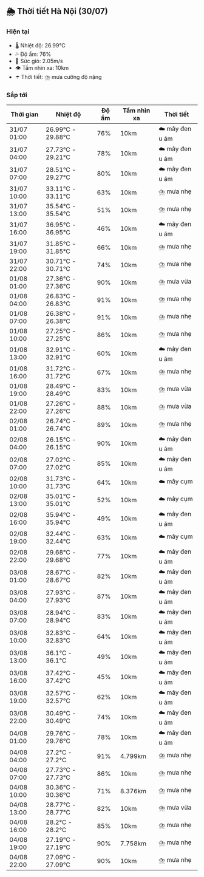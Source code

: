 ## 🌦️ Thời tiết Hà Nội (30/07)

### Hiện tại

- 🌡️ Nhiệt độ: 26.99℃
- 💦 Độ ẩm: 76%
- 💨 Sức gió: 2.05m/s
- 👁️ Tầm nhìn xa: 10km
- ☂️ Thời tiết: ⛈️ mưa cường độ nặng

### Sắp tới

| Thời gian | Nhiệt độ | Độ ẩm | Tầm nhìn xa | Thời tiết |
| --- | --- | --- | --- | --- |
| 31/07 01:00 | 26.99℃ - 29.88℃ | 76% | 10km | ☁️ mây đen u ám |
| 31/07 04:00 | 27.73℃ - 29.21℃ | 78% | 10km | ☁️ mây đen u ám |
| 31/07 07:00 | 28.51℃ - 29.27℃ | 80% | 10km | ☁️ mây đen u ám |
| 31/07 10:00 | 33.11℃ - 33.11℃ | 63% | 10km | ⛈️ mưa nhẹ |
| 31/07 13:00 | 35.54℃ - 35.54℃ | 51% | 10km | ⛈️ mưa nhẹ |
| 31/07 16:00 | 36.95℃ - 36.95℃ | 46% | 10km | ☁️ mây đen u ám |
| 31/07 19:00 | 31.85℃ - 31.85℃ | 66% | 10km | ⛈️ mưa nhẹ |
| 31/07 22:00 | 30.71℃ - 30.71℃ | 74% | 10km | ⛈️ mưa nhẹ |
| 01/08 01:00 | 27.36℃ - 27.36℃ | 90% | 10km | ⛈️ mưa vừa |
| 01/08 04:00 | 26.83℃ - 26.83℃ | 91% | 10km | ⛈️ mưa nhẹ |
| 01/08 07:00 | 26.38℃ - 26.38℃ | 91% | 10km | ⛈️ mưa nhẹ |
| 01/08 10:00 | 27.25℃ - 27.25℃ | 86% | 10km | ⛈️ mưa nhẹ |
| 01/08 13:00 | 32.91℃ - 32.91℃ | 60% | 10km | ☁️ mây đen u ám |
| 01/08 16:00 | 31.72℃ - 31.72℃ | 67% | 10km | ⛈️ mưa nhẹ |
| 01/08 19:00 | 28.49℃ - 28.49℃ | 83% | 10km | ⛈️ mưa vừa |
| 01/08 22:00 | 27.26℃ - 27.26℃ | 88% | 10km | ⛈️ mưa vừa |
| 02/08 01:00 | 26.74℃ - 26.74℃ | 89% | 10km | ⛈️ mưa nhẹ |
| 02/08 04:00 | 26.15℃ - 26.15℃ | 90% | 10km | ☁️ mây đen u ám |
| 02/08 07:00 | 27.02℃ - 27.02℃ | 85% | 10km | ☁️ mây đen u ám |
| 02/08 10:00 | 31.73℃ - 31.73℃ | 64% | 10km | ☁️ mây cụm |
| 02/08 13:00 | 35.01℃ - 35.01℃ | 52% | 10km | ☁️ mây cụm |
| 02/08 16:00 | 35.94℃ - 35.94℃ | 49% | 10km | ☁️ mây đen u ám |
| 02/08 19:00 | 32.44℃ - 32.44℃ | 63% | 10km | ☁️ mây cụm |
| 02/08 22:00 | 29.68℃ - 29.68℃ | 77% | 10km | ☁️ mây đen u ám |
| 03/08 01:00 | 28.67℃ - 28.67℃ | 82% | 10km | ☁️ mây đen u ám |
| 03/08 04:00 | 27.93℃ - 27.93℃ | 87% | 10km | ☁️ mây đen u ám |
| 03/08 07:00 | 28.94℃ - 28.94℃ | 83% | 10km | ☁️ mây đen u ám |
| 03/08 10:00 | 32.83℃ - 32.83℃ | 64% | 10km | ☁️ mây đen u ám |
| 03/08 13:00 | 36.1℃ - 36.1℃ | 49% | 10km | ☁️ mây đen u ám |
| 03/08 16:00 | 37.42℃ - 37.42℃ | 45% | 10km | ☁️ mây đen u ám |
| 03/08 19:00 | 32.57℃ - 32.57℃ | 62% | 10km | ☁️ mây đen u ám |
| 03/08 22:00 | 30.49℃ - 30.49℃ | 74% | 10km | ☁️ mây đen u ám |
| 04/08 01:00 | 29.76℃ - 29.76℃ | 78% | 10km | ☁️ mây đen u ám |
| 04/08 04:00 | 27.2℃ - 27.2℃ | 91% | 4.799km | ⛈️ mưa nhẹ |
| 04/08 07:00 | 27.73℃ - 27.73℃ | 86% | 10km | ⛈️ mưa nhẹ |
| 04/08 10:00 | 30.36℃ - 30.36℃ | 71% | 8.376km | ⛈️ mưa nhẹ |
| 04/08 13:00 | 28.77℃ - 28.77℃ | 82% | 10km | ⛈️ mưa vừa |
| 04/08 16:00 | 28.2℃ - 28.2℃ | 85% | 10km | ⛈️ mưa nhẹ |
| 04/08 19:00 | 27.19℃ - 27.19℃ | 90% | 7.758km | ⛈️ mưa nhẹ |
| 04/08 22:00 | 27.09℃ - 27.09℃ | 90% | 10km | ⛈️ mưa nhẹ |
